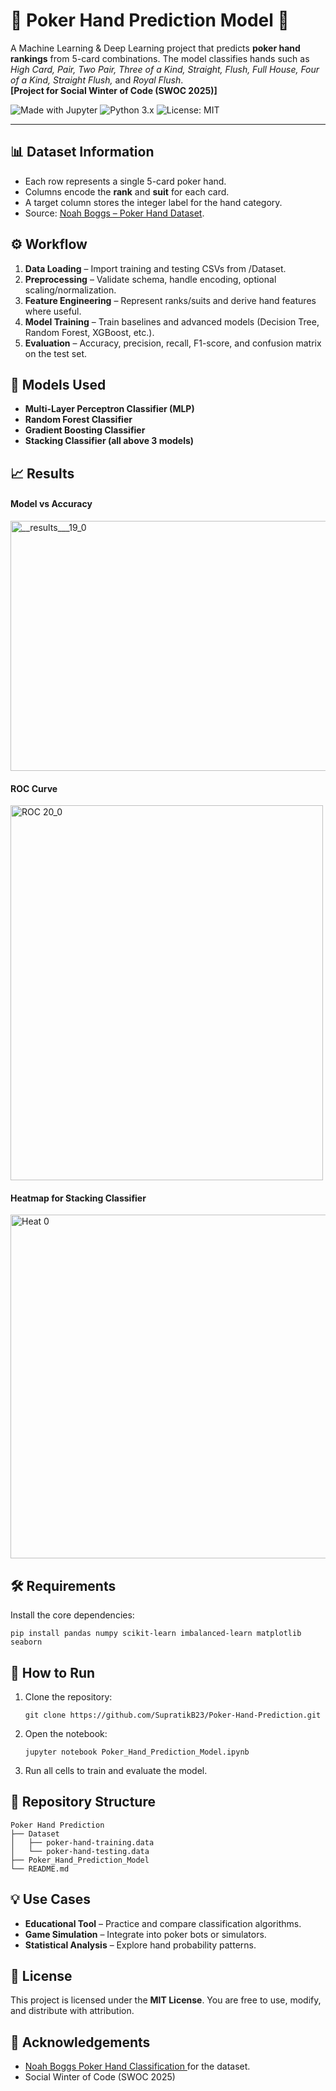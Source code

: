 <!-- README.md (HTML format) for Poker Hand Prediction Model -->
<!DOCTYPE html>
<html lang="en">
<head>
  <meta charset="utf-8" />
  
</head>
<body>

  <h1>🎴 Poker Hand Prediction Model 🎴</h1>
  <p>
    A Machine Learning & Deep Learning project that predicts <strong>poker hand rankings</strong> from 5-card combinations.
    The model classifies hands such as <em>High Card, Pair, Two Pair, Three of a Kind, Straight, Flush, Full House,
    Four of a Kind, Straight Flush,</em> and <em>Royal Flush</em>.<br> <b>[Project for Social Winter of Code (SWOC 2025)]</b>
  </p>

  <div class="badges">
    <img alt="Made with Jupyter" src="https://img.shields.io/badge/Made%20with-Jupyter-orange.svg" />
    <img alt="Python 3.x" src="https://img.shields.io/badge/Python-3.x-blue.svg" />
    <img alt="License: MIT" src="https://img.shields.io/badge/License-MIT-green.svg" />
  </div>

  <hr />
  
  <h2>📊 Dataset Information</h2>
  <ul>
    <li>Each row represents a single 5-card poker hand.</li>
    <li>Columns encode the <strong>rank</strong> and <strong>suit</strong> for each card.</li>
    <li>A target column stores the integer label for the hand category.</li>
    <li>
      Source: <a href="https://www.kaggle.com/datasets/dysphoria/poker-hand-classification" target="_blank" rel="noopener noreferrer">
      Noah Boggs – Poker Hand Dataset</a>.
    </li>
  </ul>

  <h2>⚙️ Workflow</h2>
  <ol>
    <li><strong>Data Loading</strong> – Import training and testing CSVs from <span class="mono">/Dataset</span>.</li>
    <li><strong>Preprocessing</strong> – Validate schema, handle encoding, optional scaling/normalization.</li>
    <li><strong>Feature Engineering</strong> – Represent ranks/suits and derive hand features where useful.</li>
    <li><strong>Model Training</strong> – Train baselines and advanced models (Decision Tree, Random Forest, XGBoost, etc.).</li>
    <li><strong>Evaluation</strong> – Accuracy, precision, recall, F1-score, and confusion matrix on the test set.</li>
  </ol>

<h2>🧠 Models Used</h2>
<ul>
  <li><strong>Multi-Layer Perceptron Classifier (MLP)</strong></li>
  <li><strong>Random Forest Classifier</strong></li>
  <li><strong>Gradient Boosting Classifier</strong></li>
  <li><strong>Stacking Classifier (all above 3 models)</strong></li>
</ul>

<h2>📈 Results</h2>
<h4>Model vs Accuracy</h4>
<img width="600" height="400" alt="__results___19_0" src="https://github.com/user-attachments/assets/5891a4bf-bcdb-4bf7-9ba0-90906469ef17" />
<h4>ROC Curve</h4>
<img width="500" height="600" alt="ROC 20_0" src="https://github.com/user-attachments/assets/da717b1e-4ad0-46cf-b6d4-a9f98f6da2b8" />
<h4>Heatmap for Stacking Classifier</h4>
<img width="800" height="550" alt="Heat 0" src="https://github.com/user-attachments/assets/98e33ba4-35fa-4b2c-86ba-e02737c2e44c" />



<h2>🛠️ Requirements</h2>
  <p>Install the core dependencies:</p>
  <pre><code>pip install pandas numpy scikit-learn imbalanced-learn matplotlib seaborn </code></pre>
  <div class="grid">
    <div class="card">

  <h2>🚀 How to Run</h2>
  <ol>
    <li>Clone the repository:
      <pre><code>git clone https://github.com/SupratikB23/Poker-Hand-Prediction.git</code></pre>
    </li>
    <li>Open the notebook:
      <pre><code>jupyter notebook Poker_Hand_Prediction_Model.ipynb</code></pre>
    </li>
    <li>Run all cells to train and evaluate the model.</li>
  </ol>

 <h2>📂 Repository Structure</h2>
  <pre><code>Poker Hand Prediction
├── Dataset
│   ├── poker-hand-training.data   
│   └── poker-hand-testing.data  
├── Poker_Hand_Prediction_Model
└── README.md                    
</code></pre>


  <h2>💡 Use Cases</h2>
  <ul>
    <li><strong>Educational Tool</strong> – Practice and compare classification algorithms.</li>
    <li><strong>Game Simulation</strong> – Integrate into poker bots or simulators.</li>
    <li><strong>Statistical Analysis</strong> – Explore hand probability patterns.</li>
  </ul>

  <h2>📜 License</h2>
  <p>This project is licensed under the <strong>MIT License</strong>. You are free to use, modify, and distribute with attribution.</p>

  <h2>🙌 Acknowledgements</h2>
  <ul>
    <li>
      <a href="https://www.kaggle.com/datasets/dysphoria/poker-hand-classification" target="_blank" rel="noopener noreferrer">
      Noah Boggs Poker Hand Classification </a> for the dataset.
    </li>
    <li>Social Winter of Code (SWOC 2025)</li>
  </ul>

</body>
</html>
